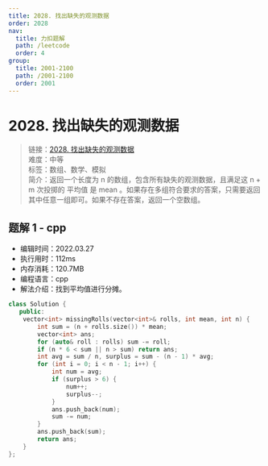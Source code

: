 ```yaml
---
title: 2028. 找出缺失的观测数据
order: 2028
nav:
  title: 力扣题解
  path: /leetcode
  order: 4
group:
  title: 2001-2100
  path: /2001-2100
  order: 2001
---
```


# 2028. 找出缺失的观测数据

> 链接：[2028. 找出缺失的观测数据](https://leetcode-cn.com/problems/find-missing-observations/)  
> 难度：中等  
> 标签：数组、数学、模拟  
> 简介：返回一个长度为 n 的数组，包含所有缺失的观测数据，且满足这 n + m 次投掷的 平均值 是 mean 。如果存在多组符合要求的答案，只需要返回其中任意一组即可。如果不存在答案，返回一个空数组。

## 题解 1 - cpp

- 编辑时间：2022.03.27
- 执行用时：112ms
- 内存消耗：120.7MB
- 编程语言：cpp
- 解法介绍：找到平均值进行分摊。

```cpp
class Solution {
   public:
    vector<int> missingRolls(vector<int>& rolls, int mean, int n) {
        int sum = (n + rolls.size()) * mean;
        vector<int> ans;
        for (auto& roll : rolls) sum -= roll;
        if (n * 6 < sum || n > sum) return ans;
        int avg = sum / n, surplus = sum - (n - 1) * avg;
        for (int i = 0; i < n - 1; i++) {
            int num = avg;
            if (surplus > 6) {
                num++;
                surplus--;
            }
            ans.push_back(num);
            sum -= num;
        }
        ans.push_back(sum);
        return ans;
    }
};
```
